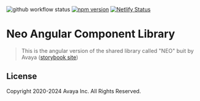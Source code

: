 ![github workflow status](https://github.com/avaya-dux/neo-angular-library/actions/workflows/ci.yml/badge.svg)
[![npm version](https://badge.fury.io/js/@avaya%2Fneo-angular.svg)](https://badge.fury.io/js/@avaya%2Fneo-angular)
[![Netlify Status](https://api.netlify.com/api/v1/badges/3d6c0812-28ca-4bd5-bbdf-bb2430011d28/deploy-status)](https://app.netlify.com/sites/neo-angular-library-storybook/deploys)

# Neo Angular Component Library

> This is the angular version of the shared library called "NEO" buit by Avaya ([storybook site](https://neo-angular-library-storybook.netlify.app/))

## License

Copyright 2020-2024 Avaya Inc. All Rights Reserved.
